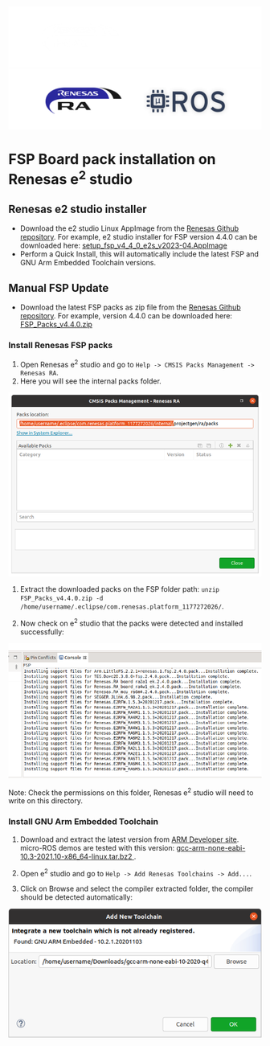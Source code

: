 ![banner](.images/banner-dark-theme.png#gh-dark-mode-only)
![banner](.images/banner-light-theme.png#gh-light-mode-only)

# FSP Board pack installation on Renesas e<sup>2</sup> studio

## Renesas e2 studio installer

- Download the e2 studio Linux AppImage from the  [Renesas Github repository](https://github.com/renesas/fsp/releases). For example, e2 studio installer for FSP version 4.4.0 can be downloaded here: [setup_fsp_v4_4_0_e2s_v2023-04.AppImage](https://github.com/renesas/fsp/releases/download/v4.4.0/setup_fsp_v4_4_0_e2s_v2023-04.AppImage)
- Perform a Quick Install, this will automatically include the latest FSP and GNU Arm Embedded Toolchain versions.

## Manual FSP Update

- Download the latest FSP packs as zip file from the  [Renesas Github repository](https://github.com/renesas/fsp/releases). For example, version 4.4.0 can be downloaded here: [FSP_Packs_v4.4.0.zip](https://github.com/renesas/fsp/releases/download/v4.4.0/FSP_Packs_v4.4.0.zip)

### Install Renesas FSP packs

1. Open Renesas e<sup>2</sup> studio and go to `Help -> CMSIS Packs Management -> Renesas RA`.
2. Here you will see the internal packs folder.

![image](.images/Packs_path.png)

1. Extract the downloaded packs on the FSP folder path: `unzip FSP_Packs_v4.4.0.zip -d /home/username/.eclipse/com.renesas.platform_1177272026/`.

2. Now check on e<sup>2</sup> studio that the packs were detected and installed successfully:

![image](.images/FSP_installed.png)

Note: Check the permissions on this folder, Renesas e<sup>2</sup> studio will need to write on this directory.

### Install GNU Arm Embedded Toolchain

1. Download and extract the latest version from [ARM Developer site](https://developer.arm.com/tools-and-software/open-source-software/developer-tools/gnu-toolchain/gnu-rm/downloads). micro-ROS demos are tested with this version: [gcc-arm-none-eabi-10.3-2021.10-x86_64-linux.tar.bz2 ](https://developer.arm.com/-/media/Files/downloads/gnu-rm/10.3-2021.10/gcc-arm-none-eabi-10.3-2021.10-x86_64-linux.tar.bz2).

2. Open e<sup>2</sup> studio and go to `Help -> Add Renesas Toolchains -> Add...`.
3. Click on Browse and select the compiler extracted folder, the compiler should be detected automatically:

![image](.images/Compiler_install.png)

